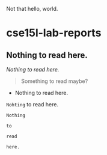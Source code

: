 Not that hello, world.

# cse15l-lab-reports

## Nothing to read here.

*Nothing to read here.*

> Something to read maybe?

* Nothing to read here.

`Nohting` to read here.


```
Nothing

to 

read 

here.
```
